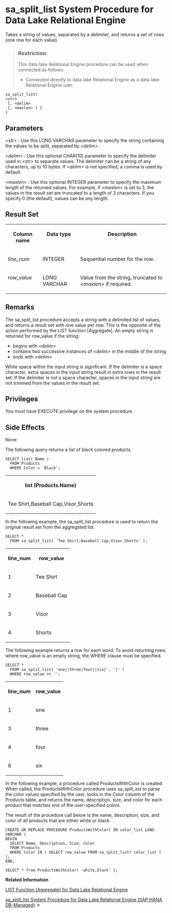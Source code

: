 <!-- loio8177739d6ce21014b82ebbcba7441f0b -->

# sa\_split\_list System Procedure for Data Lake Relational Engine

Takes a string of values, separated by a delimiter, and returns a set of rows \(one row for each value\).



> ### Restriction:  
> This data lake Relational Engine procedure can be used when connected as follows:
> 
> -   Connected directly to data lake Relational Engine as a data lake Relational Engine user.



```
sa_split_list( 
<str>
 [, <delim>
 [, <maxlen> ] ]
)
```



<a name="loio8177739d6ce21014b82ebbcba7441f0b__sa_split_list_parm1"/>

## Parameters

  *<str\>* 
 :   Use this LONG VARCHAR parameter to specify the string containing the values to be split, separated by *<delim\>*.

   *<delim\>* 
 :   Use this optional CHAR\(10\) parameter to specify the delimiter used in *<str\>* to separate values. The delimiter can be a string of any characters, up to 10 bytes. If *<delim\>* is not specified, a comma is used by default.

   *<maxlen\>* 
 :   Use this optional INTEGER parameter to specify the maximum length of the returned values. For example, if *<maxlen\>* is set to 3, the values in the result set are truncated to a length of 3 characters. If you specify 0 \(the default\), values can be any length.

 

<a name="loio8177739d6ce21014b82ebbcba7441f0b__sa_split_list_resultset1"/>

## Result Set


<table>
<tr>
<th valign="top">

Column name



</th>
<th valign="top">

Data type



</th>
<th valign="top">

Description



</th>
</tr>
<tr>
<td valign="top">

*line\_num*



</td>
<td valign="top">

INTEGER



</td>
<td valign="top">

Sequential number for the row.



</td>
</tr>
<tr>
<td valign="top">

*row\_value*



</td>
<td valign="top">

LONG VARCHAR



</td>
<td valign="top">

Value from the string, truncated to *<maxlen\>* if required.



</td>
</tr>
</table>



<a name="loio8177739d6ce21014b82ebbcba7441f0b__sa_split_list_remarks1"/>

## Remarks

The sa\_split\_list procedure accepts a string with a delimited list of values, and returns a result set with one value per row. This is the opposite of the action performed by the LIST function \[Aggregate\]. An empty string is returned for row\_value if the string:

-   begins with *<delim\>* 
-   contains two successive instances of *<delim\>* in the middle of the string
-   ends with *<delim\>* 

White space within the input string is significant. If the delimiter is a space character, extra spaces in the input string result in extra rows in the result set. If the delimiter is not a space character, spaces in the input string are not trimmed from the values in the result set.



<a name="loio8177739d6ce21014b82ebbcba7441f0b__section_yxz_n2j_snb"/>

## Privileges

You must have EXECUTE privilege on the system procedure.



<a name="loio8177739d6ce21014b82ebbcba7441f0b__sa_split_list_sideeffects1"/>

## Side Effects

None



The following query returns a list of black colored products.

```
SELECT list( Name )
  FROM Products 
  WHERE Color = 'Black';
```


<table>
<tr>
<th valign="top">

list \(Products.Name\)



</th>
</tr>
<tr>
<td valign="top">

Tee Shirt,Baseball Cap,Visor,Shorts



</td>
</tr>
</table>

In the following example, the sa\_split\_list procedure is used to return the original result set from the aggregated list.

```
SELECT * 
  FROM sa_split_list( 'Tee Shirt,Baseball Cap,Visor,Shorts' );
```


<table>
<tr>
<th valign="top">

line\_num



</th>
<th valign="top">

row\_value



</th>
</tr>
<tr>
<td valign="top">

1



</td>
<td valign="top">

Tee Shirt



</td>
</tr>
<tr>
<td valign="top">

2



</td>
<td valign="top">

Baseball Cap



</td>
</tr>
<tr>
<td valign="top">

3



</td>
<td valign="top">

Visor



</td>
</tr>
<tr>
<td valign="top">

4



</td>
<td valign="top">

Shorts



</td>
</tr>
</table>

The following example returns a row for each word. To avoid returning rows where row\_value is an empty string, the WHERE clause must be specified.

```
SELECT *
  FROM sa_split_list( 'one||three|four||six|', '|' ) 
  WHERE row_value <> '';
```


<table>
<tr>
<th valign="top">

line\_num



</th>
<th valign="top">

row\_value



</th>
</tr>
<tr>
<td valign="top">

1



</td>
<td valign="top">

one



</td>
</tr>
<tr>
<td valign="top">

3



</td>
<td valign="top">

three



</td>
</tr>
<tr>
<td valign="top">

4



</td>
<td valign="top">

four



</td>
</tr>
<tr>
<td valign="top">

6



</td>
<td valign="top">

six



</td>
</tr>
</table>

In the following example, a procedure called ProductsWithColor is created. When called, the ProductsWithColor procedure uses sa\_split\_list to parse the color values specified by the user, looks in the Color column of the Products table, and returns the name, description, size, and color for each product that matches one of the user-specified colors.

The result of the procedure call below is the name, description, size, and color of all products that are either white or black.

```
CREATE OR REPLACE PROCEDURE ProductsWithColor( IN color_list LONG VARCHAR )
BEGIN
  SELECT Name, Description, Size, Color
  FROM Products
  WHERE Color IN ( SELECT row_value FROM sa_split_list( color_list ) );
END;

SELECT * from ProductsWithColor( 'white,black' );
```

**Related Information**  


[LIST Function \[Aggregate\] for Data Lake Relational Engine](../050-system-sql-functions/list-function-aggregate-for-data-lake-relational-engine-a2984e5.md "Returns a delimited list of values for every row in a group.")

[sa_split_list System Procedure for Data Lake Relational Engine (SAP HANA DB-Managed)](https://help.sap.com/viewer/a898e08b84f21015969fa437e89860c8/2023_1_QRC/en-US/204a6c1cac354d788d94946c8e9dbe21.html "Takes a string of values, separated by a delimiter, and returns a set of rows (one row for each value).") :arrow_upper_right:

